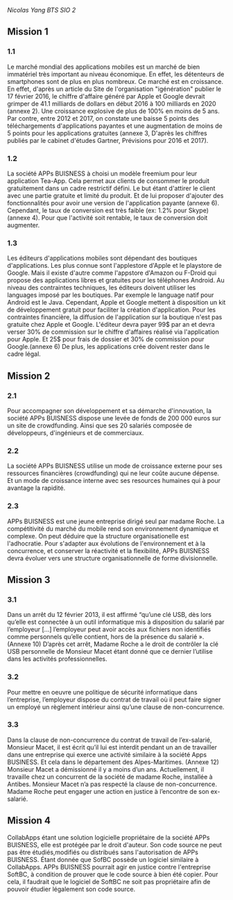 _Nicolas Yang BTS SIO 2_
## Mission 1
### 1.1
Le marché mondial des applications mobiles est un marché de bien immatériel très important au niveau économique. En effet, les détenteurs de smartphones sont de plus en plus nombreux.
Ce marché est en croissance. En effet, d'après un article du Site de l'organisation "igénération" publier le 17 février 2016, le chiffre d'affaire généré par Apple et Google devrait grimper de 41.1 milliards de dollars en début 2016 à 100 milliards en 2020 (annexe 2). Une croissance explosive de plus de 100% en moins de 5 ans.
Par contre, entre 2012 et 2017, on constate une baisse 5 points des téléchargements d'applications payantes et une augmentation de moins de 5 points pour les applications gratuites (annexe 3, D'après les chiffres publiés par le cabinet d'études Gartner, Prévisions pour 2016 et 2017).
### 1.2
La société APPs BUISNESS à choisi un modèle freemium pour leur application Tea-App.
Cela permet aux clients de consommer le produit gratuitement dans un cadre restrictif défini. Le but étant d'attirer le client avec une partie gratuite et limité du produit. Et de lui proposer d'ajouter des fonctionnalités pour avoir une version de l'application payante (annexe 6).
Cependant, le taux de conversion est très faible (ex: 1.2% pour Skype)(annexe 4). Pour que l'activité soit rentable, le taux de conversion doit augmenter.
### 1.3
Les éditeurs d'applications mobiles sont dépendant des boutiques d'applications. Les plus connue sont l'applestore d'Apple et le playstore de Google. Mais il existe d'autre comme l'appstore d'Amazon ou F-Droid qui propose des applications libres et gratuites pour les téléphones Android.
Au niveau des contraintes techniques, les éditeurs doivent utiliser les languages imposé par les boutiques. Par exemple le language natif pour Android est le Java. Cependant, Apple et Google mettent à disposition un kit de développement gratuit pour faciliter la création d'application. 
Pour les contraintes financière, la diffusion de l'application sur la boutique n'est pas gratuite chez Apple et Google. L'éditeur devra payer 99$ par an et devra verser 30% de commission sur le chiffre d'affaires réalisé via l'application pour Apple. Et 25$ pour frais de dossier et 30% de commission pour Google.(annexe 6)
De plus, les applications crée doivent rester dans le cadre légal.

## Mission 2
### 2.1
Pour accompagner son développement et sa démarche d'innovation, la société APPs BUISNESS dispose une levée de fonds de 200 000 euros sur un site de crowdfunding. Ainsi que ses 20 salariés composée de développeurs, d'ingénieurs et de commerciaux.
### 2.2
La société APPs BUISNESS utilise un mode de croissance externe pour ses ressources financières (crowdfunding) qui ne leur coûte aucune dépense. Et un mode de croissance interne avec ses resources humaines qui à pour avantage la rapidité.
### 2.3
APPs BUISNESS est une jeune entreprise dirigé seul par madame Roche. La compétitivité du marché du mobile rend son environnement dynamique et complexe. On peut déduire que la structure organisationelle est l'adhocratie.
Pour s'adapter aux évolutions de l'environnement et à la concurrence, et conserver la réactivité et la flexibilité, APPs BUISNESS devra évoluer vers une structure organisationnelle de forme divisionnelle. 

## Mission 3
### 3.1
Dans un arrêt du 12 février 2013, il est affirmé “qu’une clé USB, dès lors qu’elle est connectée à un outil informatique mis
à disposition du salarié par l’employeur [...] l’employeur peut avoir accès aux fichiers non identifiés comme personnels
qu’elle contient, hors de la présence du salarié ». (Annexe 10)
D’après cet arrêt, Madame Roche a le droit de contrôler la clé USB personnelle de Monsieur Macet étant donné que ce
dernier l’utilise dans les activités professionnelles.
### 3.2
Pour mettre en oeuvre une politique de sécurité informatique dans l’entreprise, l’employeur dispose du contrat de travail
où il peut faire signer un employé un règlement intérieur ainsi qu’une clause de non-concurrence.
### 3.3
Dans la clause de non-concurrence du contrat de travail de l’ex-salarié, Monsieur Macet, il est écrit qu’il lui est interdit
pendant un an de travailler dans une entreprise qui exerce une activité similaire à la société Apps BUSINESS. Et cela
dans le département des Alpes-Maritimes. (Annexe 12)
Monsieur Macet a démissionné il y a moins d’un ans. Actuellement, il travaille chez un concurrent de la société de
madame Roche, installée à Antibes.
Monsieur Macet n’a pas respecté la clause de non-concurrence. Madame Roche peut engager une action en justice à
l’encontre de son ex-salarié.

## Mission 4
CollabApps étant une solution logicielle propriétaire de la société APPs BUISNESS, elle est protégée par le droit d'auteur. Son code source ne peut pas être étudiés,modifiés ou distribués sans l'autorisation de APPs BUISNESS.
Étant donnée que SofBC possède un logiciel similaire à CollabApps. APPs BUISNESS pourrait agir en justice contre l'entreprise SoftBC, à condition de prouver que le code source à bien été copier. Pour cela, il faudrait que le logiciel de SoftBC ne soit pas propriétaire afin de pouvoir étudier légalement son code source.
